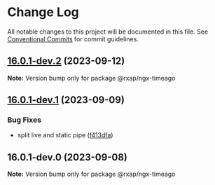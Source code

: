 # Change Log

All notable changes to this project will be documented in this file.
See [Conventional Commits](https://conventionalcommits.org) for commit guidelines.

## [16.0.1-dev.2](https://gitlab.com/rxap/packages/compare/@rxap/ngx-timeago@16.0.1-dev.1...@rxap/ngx-timeago@16.0.1-dev.2) (2023-09-12)

**Note:** Version bump only for package @rxap/ngx-timeago

## [16.0.1-dev.1](https://gitlab.com/rxap/packages/compare/@rxap/ngx-timeago@16.0.1-dev.0...@rxap/ngx-timeago@16.0.1-dev.1) (2023-09-09)

### Bug Fixes

- split live and static pipe ([f413dfa](https://gitlab.com/rxap/packages/commit/f413dfa9df8cf99b5a3f079cbb682a20d57e2f30))

## 16.0.1-dev.0 (2023-09-08)

**Note:** Version bump only for package @rxap/ngx-timeago
